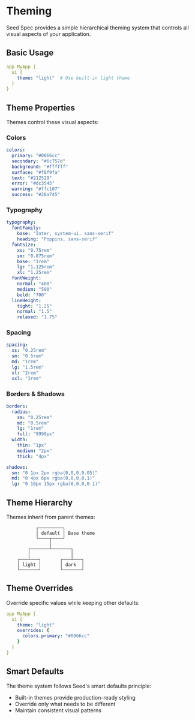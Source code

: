 # Theming

Seed Spec provides a simple hierarchical theming system that controls all visual aspects of your application.

## Basic Usage

```yaml
app MyApp {
  ui {
    theme: "light"  # Use built-in light theme
  }
}
```

## Theme Properties

Themes control these visual aspects:

### Colors
```yaml
colors:
  primary: "#0066cc"
  secondary: "#6c757d"
  background: "#ffffff"
  surface: "#f8f9fa"
  text: "#212529"
  error: "#dc3545"
  warning: "#ffc107"
  success: "#28a745"
```

### Typography
```yaml
typography:
  fontFamily: 
    base: "Inter, system-ui, sans-serif"
    heading: "Poppins, sans-serif"
  fontSize:
    xs: "0.75rem"
    sm: "0.875rem"
    base: "1rem"
    lg: "1.125rem"
    xl: "1.25rem"
  fontWeight:
    normal: "400"
    medium: "500"
    bold: "700"
  lineHeight:
    tight: "1.25"
    normal: "1.5"
    relaxed: "1.75"
```

### Spacing
```yaml
spacing:
  xs: "0.25rem"
  sm: "0.5rem"
  md: "1rem"
  lg: "1.5rem"
  xl: "2rem"
  xxl: "3rem"
```

### Borders & Shadows
```yaml
borders:
  radius:
    sm: "0.25rem"
    md: "0.5rem"
    lg: "1rem"
    full: "9999px"
  width:
    thin: "1px"
    medium: "2px"
    thick: "4px"

shadows:
  sm: "0 1px 2px rgba(0,0,0,0.05)"
  md: "0 4px 6px rgba(0,0,0,0.1)"
  lg: "0 10px 15px rgba(0,0,0,0.1)"
```

## Theme Hierarchy

Themes inherit from parent themes:
```ascii
           ┌─────────┐
           │ default │ Base theme
           └────┬────┘
                │
        ┌───────┴───────┐
        │               │
    ┌───┴───┐       ┌───┴───┐
    │ light │       │ dark  │
    └───────┘       └───────┘
```

## Theme Overrides

Override specific values while keeping other defaults:

```yaml
app MyApp {
  ui {
    theme: "light"
    overrides: {
      colors.primary: "#0066cc"
    }
  }
}
```

## Smart Defaults

The theme system follows Seed's smart defaults principle:
- Built-in themes provide production-ready styling
- Override only what needs to be different
- Maintain consistent visual patterns
